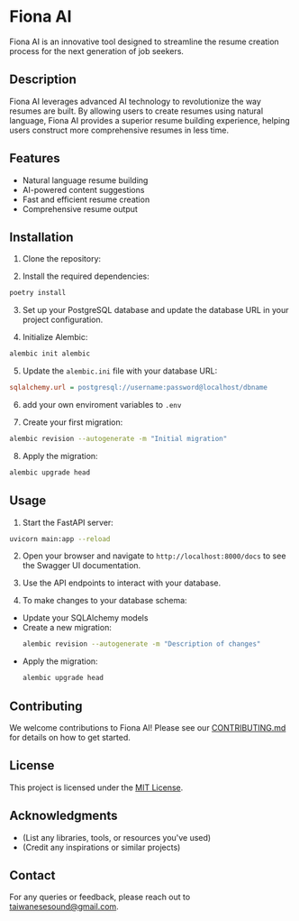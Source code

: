 # Fiona AI

Fiona AI is an innovative tool designed to streamline the resume creation process for the next generation of job seekers.

## Description

Fiona AI leverages advanced AI technology to revolutionize the way resumes are built. By allowing users to create resumes using natural language, Fiona AI provides a superior resume building experience, helping users construct more comprehensive resumes in less time.

## Features

- Natural language resume building
- AI-powered content suggestions
- Fast and efficient resume creation
- Comprehensive resume output

## Installation

1. Clone the repository:


2. Install the required dependencies:

```bash
poetry install
```

3. Set up your PostgreSQL database and update the database URL in your project configuration.

4. Initialize Alembic:

```bash
alembic init alembic
```

5. Update the `alembic.ini` file with your database URL:

```ini
sqlalchemy.url = postgresql://username:password@localhost/dbname
```

6. add your own enviroment variables to `.env`

7. Create your first migration:

```bash
alembic revision --autogenerate -m "Initial migration"
```

8. Apply the migration:

```bash
alembic upgrade head
```

## Usage

1. Start the FastAPI server:

```bash
uvicorn main:app --reload
```

2. Open your browser and navigate to `http://localhost:8000/docs` to see the Swagger UI documentation.

3. Use the API endpoints to interact with your database.

4. To make changes to your database schema:

- Update your SQLAlchemy models
- Create a new migration:
  ```bash
  alembic revision --autogenerate -m "Description of changes"
  ```
- Apply the migration:
  ```bash
  alembic upgrade head
  ```

## Contributing

We welcome contributions to Fiona AI! Please see our [CONTRIBUTING.md](link-to-contributing-file) for details on how to get started.

## License

This project is licensed under the [MIT License](link-to-license-file).

## Acknowledgments

- (List any libraries, tools, or resources you've used)
- (Credit any inspirations or similar projects)

## Contact

For any queries or feedback, please reach out to [taiwanesesound@gmail.com](taiwanesesound@gmail.com).